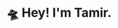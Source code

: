 ---
title: "🛸 Hey! I'm Tamir."
description: "I'm an **'engineer'** and **'designer'**. I put those in quotations because I'm currently pursuing an MSc in Product Design Engineering, but I don't want to limit myself to just two things. I have a lot of interests.\n\n

Welcome to my digital garden. Here you'll find all my ideas, projects I'm currently working on and anything else I find interesting."
---